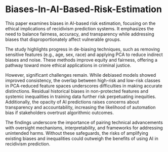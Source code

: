 # Biases-In-AI-Based-Risk-Estimation
This paper examines biases in AI-based risk estimation, focusing on the ethical implications of recidivism prediction systems. It emphasizes the need to balance fairness, accuracy, and transparency while addressing biases that disproportionately affect vulnerable groups.

The study highlights progress in de-biasing techniques, such as removing sensitive features (e.g., age, sex, race) and applying PCA to reduce indirect biases and noise. These methods improve equity and fairness, offering a pathway toward more ethical applications in criminal justice.

However, significant challenges remain. While debiased models showed improved consistency, the overlap between high-risk and low-risk classes in PCA-reduced feature spaces underscores difficulties in making accurate distinctions. Residual historical biases in non-protected features and systemic inequalities in training data further risk perpetuating inequities. Additionally, the opacity of AI predictions raises concerns about transparency and accountability, increasing the likelihood of automation bias if stakeholders overtrust algorithmic outcomes.

The findings underscore the importance of pairing technical advancements with oversight mechanisms, interpretability, and frameworks for addressing unintended harms. Without these safeguards, the risks of amplifying existing biases and inequalities could outweigh the benefits of using AI in recidivism prediction.
